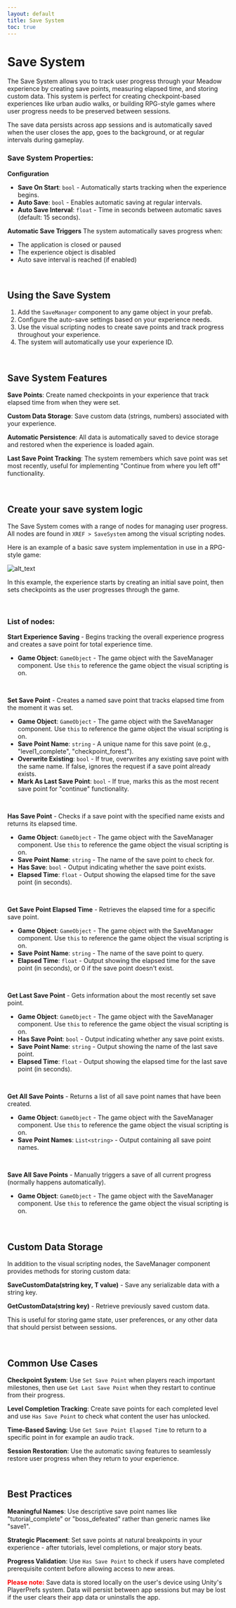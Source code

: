 ```yaml
---
layout: default
title: Save System
toc: true
---
```


# Save System

The Save System allows you to track user progress through your Meadow experience by creating save points, measuring elapsed time, and storing custom data. This system is perfect for creating checkpoint-based experiences like urban audio walks, or building RPG-style games where user progress needs to be preserved between sessions.

The save data persists across app sessions and is automatically saved when the user closes the app, goes to the background, or at regular intervals during gameplay.

### Save System Properties:

**Configuration**
- **Save On Start**: `bool` - Automatically starts tracking when the experience begins.
- **Auto Save**: `bool` - Enables automatic saving at regular intervals.
- **Auto Save Interval**: `float` - Time in seconds between automatic saves (default: 15 seconds).

**Automatic Save Triggers**
The system automatically saves progress when:
- The application is closed or paused
- The experience object is disabled
- Auto save interval is reached (if enabled)

<br>

## Using the Save System

1. Add the `SaveManager` component to any game object in your prefab.
2. Configure the auto-save settings based on your experience needs.
3. Use the visual scripting nodes to create save points and track progress throughout your experience.
4. The system will automatically use your experience ID.

<br>

## Save System Features

**Save Points**: Create named checkpoints in your experience that track elapsed time from when they were set.

**Custom Data Storage**: Save custom data (strings, numbers) associated with your experience.

**Automatic Persistence**: All data is automatically saved to device storage and restored when the experience is loaded again.

**Last Save Point Tracking**: The system remembers which save point was set most recently, useful for implementing "Continue from where you left off" functionality.

<br>

## Create your save system logic

The Save System comes with a range of nodes for managing user progress. All nodes are found in `XREF > SaveSystem` among the visual scripting nodes.

Here is an example of a basic save system implementation in use in a RPG-style game:

![alt_text](images/save-system-example.webp "Save System Example")

In this example, the experience starts by creating an initial save point, then sets checkpoints as the user progresses through the game.

<br>

### List of nodes:

**Start Experience Saving** - Begins tracking the overall experience progress and creates a save point for total experience time.

- **Game Object**: `GameObject` - The game object with the SaveManager component. Use `this` to reference the game object the visual scripting is on.

<br>

**Set Save Point** - Creates a named save point that tracks elapsed time from the moment it was set.

- **Game Object**: `GameObject` - The game object with the SaveManager component. Use `this` to reference the game object the visual scripting is on.
- **Save Point Name**: `string` - A unique name for this save point (e.g., "level1_complete", "checkpoint_forest").
- **Overwrite Existing**: `bool` - If true, overwrites any existing save point with the same name. If false, ignores the request if a save point already exists.
- **Mark As Last Save Point**: `bool` - If true, marks this as the most recent save point for "continue" functionality.

<br>

**Has Save Point** - Checks if a save point with the specified name exists and returns its elapsed time.

- **Game Object**: `GameObject` - The game object with the SaveManager component. Use `this` to reference the game object the visual scripting is on.
- **Save Point Name**: `string` - The name of the save point to check for.
- **Has Save**: `bool` - Output indicating whether the save point exists.
- **Elapsed Time**: `float` - Output showing the elapsed time for the save point (in seconds).

<br>

**Get Save Point Elapsed Time** - Retrieves the elapsed time for a specific save point.

- **Game Object**: `GameObject` - The game object with the SaveManager component. Use `this` to reference the game object the visual scripting is on.
- **Save Point Name**: `string` - The name of the save point to query.
- **Elapsed Time**: `float` - Output showing the elapsed time for the save point (in seconds), or 0 if the save point doesn't exist.

<br>

**Get Last Save Point** - Gets information about the most recently set save point.

- **Game Object**: `GameObject` - The game object with the SaveManager component. Use `this` to reference the game object the visual scripting is on.
- **Has Save Point**: `bool` - Output indicating whether any save point exists.
- **Save Point Name**: `string` - Output showing the name of the last save point.
- **Elapsed Time**: `float` - Output showing the elapsed time for the last save point (in seconds).

<br>

**Get All Save Points** - Returns a list of all save point names that have been created.

- **Game Object**: `GameObject` - The game object with the SaveManager component. Use `this` to reference the game object the visual scripting is on.
- **Save Point Names**: `List<string>` - Output containing all save point names.

<br>

**Save All Save Points** - Manually triggers a save of all current progress (normally happens automatically).

- **Game Object**: `GameObject` - The game object with the SaveManager component. Use `this` to reference the game object the visual scripting is on.

<br>

## Custom Data Storage

In addition to the visual scripting nodes, the SaveManager component provides methods for storing custom data:

**SaveCustomData<T>(string key, T value)** - Save any serializable data with a string key.

**GetCustomData<T>(string key)** - Retrieve previously saved custom data.

This is useful for storing game state, user preferences, or any other data that should persist between sessions.

<br>

## Common Use Cases

**Checkpoint System**: Use `Set Save Point` when players reach important milestones, then use `Get Last Save Point` when they restart to continue from their progress.

**Level Completion Tracking**: Create save points for each completed level and use `Has Save Point` to check what content the user has unlocked.

**Time-Based Saving**: Use `Get Save Point Elapsed Time` to return to a specific point in for example an audio track.

**Session Restoration**: Use the automatic saving features to seamlessly restore user progress when they return to your experience.

<br>

## Best Practices

**Meaningful Names**: Use descriptive save point names like "tutorial_complete" or "boss_defeated" rather than generic names like "save1".

**Strategic Placement**: Set save points at natural breakpoints in your experience - after tutorials, level completions, or major story beats.

**Progress Validation**: Use `Has Save Point` to check if users have completed prerequisite content before allowing access to new areas.

<b><font color="red">Please note:</font></b> Save data is stored locally on the user's device using Unity's PlayerPrefs system. Data will persist between app sessions but may be lost if the user clears their app data or uninstalls the app.